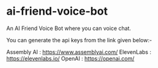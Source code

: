 # ai-friend-voice-bot

An AI Friend Voice Bot where you can voice chat.

You can generate the api keys from the link given below:-

Assembly AI : https://www.assemblyai.com/
ElevenLabs : https://elevenlabs.io/
OpenAI : https://openai.com/
